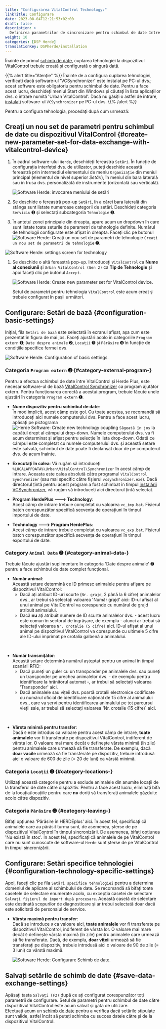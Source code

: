 ```yaml
---
title: "Configurarea VitalControl Technology:"
linkTitle: Configurare
date: 2023-08-04T12:21:53+02:00
draft: false
description: >
  Definirea parametrilor de sincronizare pentru schimbul de date între software-ul *Herde* și dispozitivul VitalControl.
weight: 10
categories: [DSP Herde]
translationKey: DSPherde/installation
---
```

Înainte de primul [schimb de date](../data-exchange/), cuplarea tehnologiei la dispozitivul VitalControl trebuie creată și configurată o singură dată.

{{% alert title="Atenție" %}}
Înainte de a configura cuplarea tehnologiei, verificați dacă software-ul 'VCSynchronizer' este instalat pe PC-ul dvs.; acest software este obligatoriu pentru schimbul de date. Pentru a face acest lucru, deschideți meniul Start din Windows și căutați în lista aplicațiilor dvs. o intrare numită 'Urban VitalControl'. Dacă nu găsiți o astfel de intrare, [instalați](../../vcsynchronizer/installation/) software-ul `VCSynchronizer` pe PC-ul dvs.
{{% /alert %}}

Pentru a configura tehnologia, procedați după cum urmează:

## Creați un nou set de parametri pentru schimbul de date cu dispozitivul VitalControl {#create-new-parameter-set-for-data-exchange-with-vitalcontrol-device}

1. În cadrul software-ului `Herde`, deschideți fereastra `Setări`. În funcție de configurația interfeței dvs. de utilizator, puteți deschide această fereastră prin intermediul elementului de meniu `Organizație` din meniul principal (elementul de nivel superior _Setări_), în meniul din bara laterală sau în trusa dvs. personalizată de instrumente (orizontală sau verticală).

   ![Software Herde: invocarea meniului de setări](../screenshots/settings.png "Herde: invocare Setări")

1. Se deschide o fereastră pop-up `Setări`, în a cărei bara laterală din stânga sunt listate numeroase categorii de setări. Deschideți categoria `Serviciu` ➊ și selectați subcategoria `Tehnologie` ➋.

1. În antetul zonei principale din dreapta, apare acum un dropdown în care sunt listate toate seturile de parametri de tehnologie definite. Numărul de tehnologii configurate este afișat în dreapta. Faceți clic pe butonul ![Software Herde: Creați un nou set de parametri de tehnologie](/icons/new.png "Herde: Creare Cuplare Tehnologie") `Creați un nou set de parametri de tehnologie` ➌.

![Software Herde: settings screen for technology](../screenshots/settings-technology.png "Herde: Settings for Technology")

1. Se deschide o altă fereastră pop-up. Introduceți `VitalControl` ca **Nume al conexiunii** și `Urban VitalControl (Gen 2)` ca **Tip de Tehnologie** și apoi faceți clic pe butonul `Accept`.

   ![Software Herde: Create new parameter set for VitalControl device](../screenshots/new-technology.png "Create new technology: VitalControl").

   Setul de parametri pentru tehnologia `VitalControl` este acum creat și trebuie configurat în pașii următori.

## Configurare: Setări de bază {#configuration-basic-settings}

Inițial, fila `Setări de bază` este selectată în ecranul afișat, așa cum este prezentat în figura de mai jos. Faceți ajustări acolo în categoriile `Program extern` ➊, `Date despre animale` ➋, `Locații` ➌ și `Părăsire` ➍ în funcție de condițiile specifice fermei dvs.

   ![Software Herde: Configuration of basic settings](../screenshots/basic-settings.png "Technology VitalControl: Basic settings").
   
### Categoria `Program extern` ➊ {#category-external-program-}

Pentru a efectua schimbul de date între VitalControl și Herde Plus, este necesar software-ul de bază [VitalControl Synchronizer](../../vcsynchronizer) ca program ajutător extern. Pentru funcționarea corectă a acestui program, trebuie făcute unele ajustări în categoria `Program extern` ➊.

- **Nume dispozitiv pentru schimbul de date**:  
  În mod implicit, acest câmp este gol. Cu toate acestea, se recomandă să introduceți aici numele computerului dvs. Pentru a face acest lucru, apăsați pe pictograma ![Herde Software: Create new technology coupling](/icons/arrow-down.png "Herde: Create technology coupling") `Săgeată în jos` la capătul drept al câmpului drop-down. Numele computerului dvs. va fi acum determinat și afișat pentru selecție în lista drop-down. Odată ce câmpul este completat cu numele computerului dvs. și această setare este salvată, schimbul de date poate fi declanșat doar de pe computerul dvs. de acum înainte.

- **Executați în calea**:
  Vă rugăm să introduceți `%LOCALAPPDATA%\Urban\VitalControl\Synchronizer` în acest câmp de intrare. Aceasta este calea absolută către programul `VitalControl Synchronizer` (sau mai specific către fișierul `vcsynchronizer.exe`). Dacă directorul țintă pentru acest program a fost schimbat în timpul [instalării VCSynchronizer](../../vcsynchronizer/installation), vă rugăm să introduceți aici directorul țintă selectat.


- **Program HerdePlus 🡒 Technology**:  
  Acest câmp de intrare trebuie completat cu valoarea `vc_imp.bat`. Fișierul batch corespunzător specifică secvența de operațiuni în timpul importului de date.

- **Technology 🡒 Program HerdePlus**:  
  Acest câmp de intrare trebuie completat cu valoarea `vc_exp.bat`. Fișierul batch corespunzător specifică secvența de operațiuni în timpul exportului de date.

### Category `Animal Data` ➋ {#category-animal-data-}

Trebuie făcute ajustări suplimentare în categoria 'Date despre animale' ➋ pentru a face schimbul de date complet funcțional.

- **Număr animal**:  
  Această setare determină ce ID primesc animalele pentru afișare pe dispozitivul VitalControl:
  - Dacă ați atribuit ID-uri scurte (`Nr. grajd`, 2 până la 6 cifre) animalelor dvs., ar trebui să selectați valoarea 'Număr grajd' aici: ID-ul afișat al unui animal pe VitalControl va corespunde cu numărul de grajd atribuit animalului.
  - Dacă **nu** ați atribuit numere de ID scurte animalelor dvs. - acest lucru este comun în sectorul de îngrășare, de exemplu - atunci ar trebui să selectați valoarea `Nr. crotalie (5 cifre)` aici. ID-ul afișat al unui animal pe dispozitivul VitalControl va corespunde cu ultimele 5 cifre ale ID-ului imprimat pe crotalia galbenă a animalului.
  
<br>

- **Număr transmițător**:  
  Această setare determină numărul așteptat pentru un animal în timpul scanării RFID:  
  - Dacă puneți un guler cu un transponder pe animalele dvs. sau puneți un transponder pe urechea animalelor dvs. - de exemplu pentru identificare la hrănitorul automat -, ar trebui să selectați valoarea 'Transponder' aici.
  - Dacă animalele sau vițeii dvs. poartă crotalii electronice codificate cu numărul oficial de identificare național de 15 cifre al animalului dvs., care va servi pentru identificarea animalului pe tot parcursul vieții sale, ar trebui să selectați valoarea 'Nr. crotalie (15 cifre)` aici.

<br>

- **Vârsta minimă pentru transfer**:  
  Dacă `0` este introdus ca valoare pentru acest câmp de intrare, **toate animalele** vor fi transferate pe dispozitivul VitalControl, indiferent de vârsta lor. O valoare mai mare decât `0` definește vârsta minimă (în zile) pentru animalele care urmează să fie transferate. De exemplu, dacă **doar vacile** urmează să fie transferate pe dispozitiv, trebuie introdusă aici o valoare de 600 de zile (= 20 de luni) ca vârstă minimă.

### Categoria `Locații` ➌ {#category-locations-}

Utilizați această categorie pentru a exclude animalele din anumite locații de la transferul de date către dispozitiv. Pentru a face acest lucru, eliminați bifa de la locația/locațiile pentru care **nu** doriți să transferați animalele găzduite acolo către dispozitiv.

### Categoria `Părăsire` ➍ {#category-leaving-}

Bifați opțiunea 'Părăsire în HERDEplus' aici. În acest fel, specificați că animalele care au părăsit turma sunt, de asemenea, șterse de pe dispozitivul VitalControl în timpul sincronizării.
De asemenea, bifați opțiunea 'Nu există în stoc'. În acest fel, specificați că animalele de pe VitalControl care nu sunt cunoscute de software-ul `Herde` sunt șterse de pe VitalControl în timpul sincronizării.

## Configurare: Setări specifice tehnologiei {#configuration-technology-specific-settings}

Apoi, faceți clic pe fila `Setări specifice tehnologiei` pentru a determina domeniul de aplicare al schimbului de date. Se recomandă să bifați toate casetele de selectare enumerate acolo, cu excepția casetei de selectare `Salvați fișierul de import după procesare`. Această casetă de selectare este destinată scopurilor de diagnosticare și ar trebui selectată doar dacă este solicitată de personalul de service.

- **Vârsta maximă pentru transfer**:  
  Dacă se introduce `0` ca valoare aici, **toate animalele** vor fi transferate pe dispozitivul VitalControl, indiferent de vârsta lor. O valoare mai mare decât `0` definește vârsta maximă (în zile) pentru animalele care urmează să fie transferate. Dacă, de exemplu, **doar vițeii** urmează să fie transferați pe dispozitiv, trebuie introdusă aici o valoare de 90 de zile (= 3 luni) ca vârstă maximă.

   ![Software Herde: Configurare Schimb de date](../screenshots/technology-specific-settings.png "Schimb de date: setări specifice").

## Salvați setările de schimb de date {#save-data-exchange-settings}

Apăsați tasta `Salvați (F2)` după ce ați configurat corespunzător toți parametrii de configurare. Setul de parametri pentru schimbul de date către dispozitivul VitalControl este acum salvat și gata de utilizare.  
Efectuați acum un [schimb de date](../data-exchange/) pentru a verifica dacă setările stipulate sunt valide, astfel încât să puteți schimba cu succes datele către și de la dispozitivul VitalControl.


